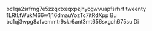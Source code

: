 bc1qa2srfrng7e5zzqxtxeqxpzjhycgwvuapfsrhrf tweenty
1LRtLtWukM66w1j16dmauYozTc7itRdXpp Bu
bc1qj3wpg8afvemmtr9skr6ant3mt656sxgch675su Di
